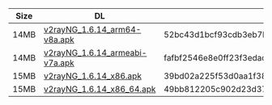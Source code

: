 |    Size   |     DL  | sha512sum |
|  ---  |  ---  |  ---  |
| 14MB | [v2rayNG_1.6.14_arm64-v8a.apk](https://cdn.jsdelivr.net/gh/googleians/v2rayNG@main/v2rayNG_1.6.14_arm64-v8a.apk) | 52bc43d1bcf93cdb3eb7ba28c02547e11221325f8dd2cee2d175d3c789d1d93cc2eff93207e6adabe26a9a4f79274fb56f6b6045d99a31625f67ca39ad8a2f60 |
| 14MB | [v2rayNG_1.6.14_armeabi-v7a.apk](https://cdn.jsdelivr.net/gh/googleians/v2rayNG@main/v2rayNG_1.6.14_armeabi-v7a.apk) | fafbf2546e8e0ff23f3edac8c2fd0390968c8695b37470196b89aad3674e440905269ade2def174ffb1c1a5052f824efbc0db5e231c49b688bca544571b94add |
| 15MB | [v2rayNG_1.6.14_x86.apk](https://cdn.jsdelivr.net/gh/googleians/v2rayNG@main/v2rayNG_1.6.14_x86.apk) | 39bd02a225f53d0aa1f388d18b69c8dd645c3a10f0bd49531dabbf5189dbc49bed3c225836308283c32afe01827ab12379d42504d0c8196550f73da5df30c569 |
| 15MB | [v2rayNG_1.6.14_x86_64.apk](https://cdn.jsdelivr.net/gh/googleians/v2rayNG@main/v2rayNG_1.6.14_x86_64.apk) | 49bb812205c902d23d37eadbe454c0c8737662b1782914da763b982f653f1835451370ab3f60dcf63709f2dbffcd2df449603460808c441bef5c444a72fb83b4 |
